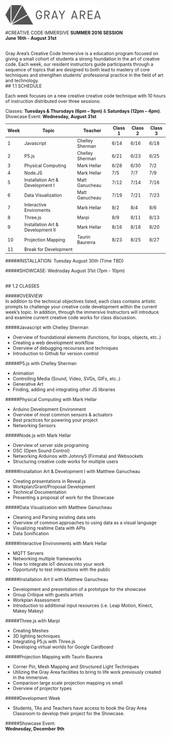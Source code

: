 ![Gray Area Logo](https://raw.githubusercontent.com/GrayAreaorg/Education/master/img/ga-banner-logo-left-gray.png)

#CREATIVE CODE IMMERSIVE
**SUMMER 2016 SESSION**  
**June 16th - August 31st**

<br>
Gray Area’s Creative Code Immersive is a education program focused on giving a small cohort of students a strong foundation in the art of creative code. Each week, our resident instructors guide participants through a sequence of topics that are designed to both lead to mastery of core techniques and strengthen students’ professional practice in the field of art and technology.

<br>
## 1.1 SCHEDULE

Each week focuses on a new creative creative code technique with 10 hours of
instruction distributed over three sessions:
   
Classes:	**Tuesdays & Thursdays (6pm – 9pm)** & **Saturdays (12pm – 4pm)**.  
Showcase Event:	**Wednesday, August 31st**

Week | Topic | Teacher | Class 1 |Class 2 | Class 3 
---- | ---- | ---- | ---- | ---- | ----
 1 | Javascript | Chelley Sherman | 6/14 |	6/16 | 	6/18		
 2 | P5.js | Chelley Sherman | 6/21 | 6/23 | 6/25	
 3 | Physical Computing | Mark Hellar | 6/28 |	6/30 | 7/2	
 4 | Node.JS | Mark Hellar | 7/5 | 7/7 | 7/9
 5 | Installation Art & Development I 	|  Matt Ganucheau  | 7/12 | 7/14 | 7/16
 6 | Data Visualization | Matt Ganucheau | 7/19 | 7/21 | 7/23
 7 | Interactive Enviroments |	Mark Hellar | 8/2 | 8/4 | 8/6
 8 | Three.js | Marpi | 8/9 | 8/11 | 8/13 | 	
 9 | Installation Art & Development II |	Mark Hellar | 8/16 | 8/18 | 8/20
 10 | Projection Mapping |	Taurin Baurerra |	8/23 | 8/25 | 8/27	
 11 |	Break for Development

#####INSTALLATION: 
Tuesday August 30th (Time TBD)

#####SHOWCASE: 
Wednsday  August 31st (7pm - 10pm)


<br>
## 1.2 CLASSES

#####OVERVIEW  
In addition to the technical objectives listed, each class contains artistic prompts to challenge your creative code development within the current week’s topic.  In addition, through the immersive Instructors will introduce and examine current creative code works for class discussion.

#####Javascript with Chelley Sherman
* Overview of foundational elements (functions, for loops, objects, etc..)
* Creating a web development workflow
* Overview of debugging recourses and techniques
* Introduction to Github for version control

#####P5.js with Chelley Sherman
* Animation
* Controlling Media (Sound, Video, SVGs, GIFs, etc..)
* Generative Art
* Finding, adding and integrating other JS libraries

#####Physical Computing with Mark Hellar
* Arduino Development Environment
* Overview of most common sensors & actuators
* Best practices for powering your project
* Networking Sensors

#####Node.js with Mark Hellar
* Overview of server side programing
* OSC (Open Sound Control)
* Networking Arduinos with Johnny5 (Firmata) and Websockets
* Structuring creative code works for multiple users

#####Installation Art & Development I with Matthew Ganucheau
* Creating presentations in Reveal.js
* Workplan/Grant/Proposal Development
* Technical Documentation
* Presenting a proposal of work for the Showcase

#####Data Visualization with Matthew Ganucheau
* Cleaning and Parsing existing data sets
* Overview of common approaches to using data as a visual language
* Visualizing realtime Data with APIs
* Data Sonification

#####Interactive Environments with Mark Hellar
* MQTT Servers
* Networking multiple frameworks
* How to integrate IoT devices into your work
* Opportunity to test interactions with the public

#####Installation Art II with Matthew Ganucheau
* Development and presentation of a prototype for the showcase
* Group Critique with guests artists
* Workplan Assessment
* Introduction to additional input resources (i.e. Leap Motion, Kinect, Makey Makey)

#####Three.js with Marpi
* Creating Meshes
* 3D lighting techniques
* Integrating P5.js with Three.js
* Developing virtual worlds for Google Cardboard

#####Projection Mapping with Taurin Baurera
* Corner Pin, Mesh Mapping and Structured Light Techniques
* Utilizing the Gray Area facilities to bring to life work previously created in the immersive.
* Comparison large scale projection mapping vs small
* Overview of projector types

#####Development Week
* Students, TAs and Teachers have access to book the Gray Area Classroom to develop their project for the Showcase.

#####Showcase Event:  	
**Wednesday, December 9th**

